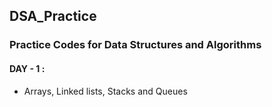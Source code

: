 ## DSA_Practice

### Practice Codes for Data Structures and Algorithms

#### DAY - 1 :
* Arrays, Linked lists, Stacks and Queues
